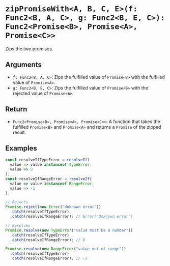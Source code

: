 # `zipPromiseWith<A, B, C, E>(f: Func2<B, A, C>, g: Func2<B, E, C>): Func2<Promise<B>, Promise<A>, Promise<C>>`

Zips the two promises.

## Arguments

* `f: Func2<B, A, C>`: Zips the fulfilled value of `Promise<B>` with the fulfilled value of `Promise<A>`.
* `g: Func2<B, E, C>`: Zips the fulfilled value of `Promise<B>` with the rejected value of `Promise<A>`.

## Return

* `Func2<Promise<B>, Promise<A>, Promise<C>>`: A function that takes the fulfilled `Promise<B>` and `Promise<A>` and returns a `Promise` of the zipped result.

## Examples

```javascript
const resolveIfTypeError = resolveIf(
  value => value instanceof TypeError,
  value => 0
);
const resolveIfRangeError = resolveIf(
  value => value instanceof RangeError,
  value => -1
);

// Rejects
Promise.reject(new Error("Unknown error"))
  .catch(resolveIfTypeError)
  .catch(resolveIfRangeError); // Error("Unknown error")

// Resolves
Promise.resolve(new TypeError("value must be a number"))
  .catch(resolveIfTypeError)
  .catch(resolveIfRangeError); // 0

Promise.resolve(new RangeError("value out of range"))
  .catch(resolveIfTypeError)
  .catch(resolveIfRangeError); // -1
```
